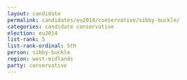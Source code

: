 ```yaml
---
layout: candidate
permalink: candidates/eu2014/conservative/sibby-buckle/
categories: candidate conservative
election: eu2014
list-rank: 5
list-rank-ordinal: 5th
person: sibby-buckle
region: west-midlands
party: conservative
---
```

